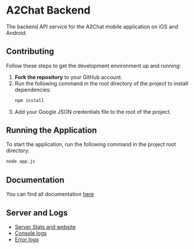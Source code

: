 ﻿# A2Chat Backend

The backend API service for the A2Chat mobile application on iOS and Android.

## Contributing

Follow these steps to get the development environment up and running:

1. **Fork the repository** to your GitHub account.
2. Run the following command in the root directory of the project to install dependencies:
    ```bash
    npm install
    ```
3. Add your Google JSON credentials file to the root of the project.

## Running the Application

To start the application, run the following command in the project root directory:
```bash
node app.js
```

## Documentation 
You can find all documentation [here](docs/)

## Server and Logs 
* [Server Stats and website](https://A2chat.mooo.com)
* [Console logs](https://a2chat.mooo.com/log)
* [Error logs](https://a2chat.mooo.com/errorlog)

